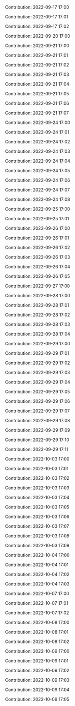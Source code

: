 Contribution: 2022-09-17 17:00

Contribution: 2022-09-17 17:01

Contribution: 2022-09-17 17:02

Contribution: 2022-09-20 17:00

Contribution: 2022-09-21 17:00

Contribution: 2022-09-21 17:01

Contribution: 2022-09-21 17:02

Contribution: 2022-09-21 17:03

Contribution: 2022-09-21 17:04

Contribution: 2022-09-21 17:05

Contribution: 2022-09-21 17:06

Contribution: 2022-09-21 17:07

Contribution: 2022-09-24 17:00

Contribution: 2022-09-24 17:01

Contribution: 2022-09-24 17:02

Contribution: 2022-09-24 17:03

Contribution: 2022-09-24 17:04

Contribution: 2022-09-24 17:05

Contribution: 2022-09-24 17:06

Contribution: 2022-09-24 17:07

Contribution: 2022-09-24 17:08

Contribution: 2022-09-25 17:00

Contribution: 2022-09-25 17:01

Contribution: 2022-09-26 17:00

Contribution: 2022-09-26 17:01

Contribution: 2022-09-26 17:02

Contribution: 2022-09-26 17:03

Contribution: 2022-09-26 17:04

Contribution: 2022-09-26 17:05

Contribution: 2022-09-27 17:00

Contribution: 2022-09-28 17:00

Contribution: 2022-09-28 17:01

Contribution: 2022-09-28 17:02

Contribution: 2022-09-28 17:03

Contribution: 2022-09-28 17:04

Contribution: 2022-09-29 17:00

Contribution: 2022-09-29 17:01

Contribution: 2022-09-29 17:02

Contribution: 2022-09-29 17:03

Contribution: 2022-09-29 17:04

Contribution: 2022-09-29 17:05

Contribution: 2022-09-29 17:06

Contribution: 2022-09-29 17:07

Contribution: 2022-09-29 17:08

Contribution: 2022-09-29 17:09

Contribution: 2022-09-29 17:10

Contribution: 2022-09-29 17:11

Contribution: 2022-10-03 17:00

Contribution: 2022-10-03 17:01

Contribution: 2022-10-03 17:02

Contribution: 2022-10-03 17:03

Contribution: 2022-10-03 17:04

Contribution: 2022-10-03 17:05

Contribution: 2022-10-03 17:06

Contribution: 2022-10-03 17:07

Contribution: 2022-10-03 17:08

Contribution: 2022-10-03 17:09

Contribution: 2022-10-04 17:00

Contribution: 2022-10-04 17:01

Contribution: 2022-10-04 17:02

Contribution: 2022-10-04 17:03

Contribution: 2022-10-07 17:00

Contribution: 2022-10-07 17:01

Contribution: 2022-10-07 17:02

Contribution: 2022-10-08 17:00

Contribution: 2022-10-08 17:01

Contribution: 2022-10-08 17:02

Contribution: 2022-10-09 17:00

Contribution: 2022-10-09 17:01

Contribution: 2022-10-09 17:02

Contribution: 2022-10-09 17:03

Contribution: 2022-10-09 17:04

Contribution: 2022-10-09 17:05

